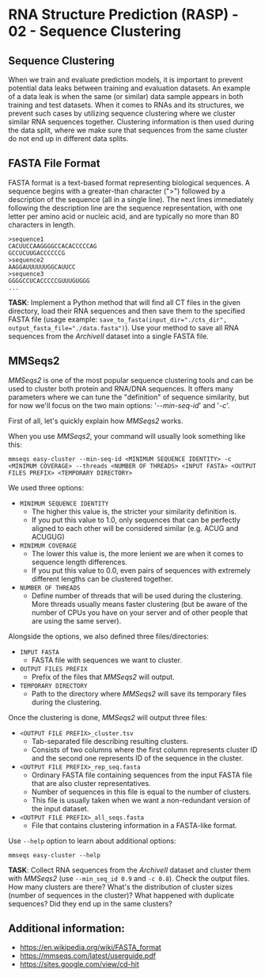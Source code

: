 # RNA Structure Prediction (RASP) - 02 - Sequence Clustering
## Sequence Clustering
When we train and evaluate prediction models, it is important to prevent potential data leaks between training and evaluation datasets.
An example of a data leak is when the same (or similar) data sample appears in both training and test datasets.
When it comes to RNAs and its structures, we prevent such cases by utilizing sequence clustering where we cluster similar RNA sequences together.
Clustering information is then used during the data split, where we make sure that sequences from the same cluster do not end up in different data splits.

## FASTA File Format
FASTA format is a text-based format representing biological sequences.
A sequence begins with a greater-than character (">") followed by a description of the sequence (all in a single line). The next lines immediately following the description line are the sequence representation, with one letter per amino acid or nucleic acid, and are typically no more than 80 characters in length.

```
>sequence1
CACUUCCAAGGGGCCACACCCCCAG
GCCUCUUGACCCCCCG
>sequence2
AAGGAUUUUUUGGCAUUCC
>sequence3
GGGGCCUCACCCCCGUUUGUGGG
...
```

**TASK**: Implement a Python method that will find all CT files in the given directory, load their RNA sequences and then save them to the specified FASTA file (usage example: `save_to_fasta(input_dir="./cts_dir", output_fasta_file="./data.fasta")`). Use your method to save all RNA sequences from the _ArchiveII_ dataset into a single FASTA file.

## MMSeqs2
_MMSeqs2_ is one of the most popular sequence clustering tools and can be used to cluster both protein and RNA/DNA sequences.
It offers many parameters where we can tune the "definition" of sequence similarity, but for now we'll focus on the two main options: '_--min-seq-id_' and '_-c_'.

First of all, let's quickly explain how _MMSeqs2_ works. 

When you use _MMSeqs2_, your command will usually look something like this:
```
mmseqs easy-cluster --min-seq-id <MINIMUM SEQUENCE IDENTITY> -c <MINIMUM COVERAGE> --threads <NUMBER OF THREADS> <INPUT FASTA> <OUTPUT FILES PREFIX> <TEMPORARY DIRECTORY>
```

We used three options:
- `MINIMUM SEQUENCE IDENTITY`
  - The higher this value is, the stricter your similarity definition is.
  - If you put this value to 1.0, only sequences that can be perfectly aligned to each other will be considered similar (e.g. ACUG and ACUGUG) 
- `MINIMUM COVERAGE`
  - The lower this value is, the more lenient we are when it comes to sequence length differences.
  - If you put this value to 0.0, even pairs of sequences with extremely different lengths can be clustered together.
- `NUMBER OF THREADS`
  - Define number of threads that will be used during the clustering. More threads usually means faster clustering (but be aware of the number of CPUs you have on your server and of other people that are using the same server).

Alongside the options, we also defined three files/directories:
- `INPUT FASTA`
  - FASTA file with sequences we want to cluster.
- `OUTPUT FILES PREFIX`
  - Prefix of the files that _MMSeqs2_ will output.
- `TEMPORARY DIRECTORY`
  - Path to the directory where _MMSeqs2_ will save its temporary files during the clustering.

Once the clustering is done, _MMSeqs2_ will output three files:
- `<OUTPUT FILE PREFIX>_cluster.tsv`
  - Tab-separated file describing resulting clusters.
  - Consists of two columns where the first column represents cluster ID and the second one represents ID of the sequence in the cluster.
- `<OUTPUT FILE PREFIX>_rep_seq.fasta`
  - Ordinary FASTA file containing sequences from the input FASTA file that are also cluster representatives.
  - Number of sequences in this file is equal to the number of clusters.
  - This file is usually taken when we want a non-redundant version of the input dataset.
- `<OUTPUT FILE PREFIX>_all_seqs.fasta`
  - File that contains clustering information in a FASTA-like format.

Use `--help` option to learn about additional options:
```
mmseqs easy-cluster --help
```

**TASK**: Collect RNA sequences from the _ArchiveII_ dataset and cluster them with _MMSeqs2_ (use `--min_seq_id 0.9` and `-c 0.8`). Check the output files. How many clusters are there? What's the distribution of cluster sizes (number of sequences in the cluster)? What happened with duplicate sequences? Did they end up in the same clusters?

## Additional information:
- https://en.wikipedia.org/wiki/FASTA_format
- https://mmseqs.com/latest/userguide.pdf
- https://sites.google.com/view/cd-hit
